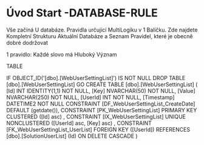 ﻿# Úvod   Start -DATABASE-RULE  

Vše začíná U databáze. 
Pravidla určující MultiLogiku v 1 Balíčku.
Zde najdete Kompletní Strukturu Aktuální Databáze
a Seznam Pravidel, které je obecně dobré dodržovat

1 pravidlo: Každé slovo má Hluboký Význam

TABLE


 IF OBJECT_ID('[dbo].[WebUserSettingList]') IS NOT NULL 
 DROP TABLE [dbo].[WebUserSettingList] 
 GO
 CREATE TABLE [dbo].[WebUserSettingList] ( 
 [Id]         INT              IDENTITY(1,1)          NOT NULL,
 [Key]        NVARCHAR(50)                            NOT NULL,
 [Value]      NVARCHAR(250)                           NOT NULL,
 [UserId]     INT                                     NOT NULL,
 [Timestamp]  DATETIME2                               NOT NULL  CONSTRAINT [DF_WebUserSettingList_CreateDate] DEFAULT (getdate()),
 CONSTRAINT   [PK_WebUserSettingList]  PRIMARY KEY CLUSTERED    ([Id] asc) ,
 CONSTRAINT   [IX_WebUserSettingList]  UNIQUE      NONCLUSTERED ([UserId] asc, [Key] asc) ,
 CONSTRAINT [FK_WebUserSettingList_UserList] FOREIGN KEY ([UserId]) REFERENCES [dbo].[SolutionUserList] (Id)  ON DELETE CASCADE )
 
 